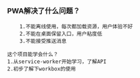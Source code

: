 ###  PWA解决了什么问题？
```
    1.不能离线使用，每次都加载资源，用户体验不好
    2.不能在桌面保留入口，用户粘度低
    3.不能接受推送消息

```


```
这个项目能学会什么？
1.从service-worker开始学习，了解API
2.初步了解下workbox的使用
```